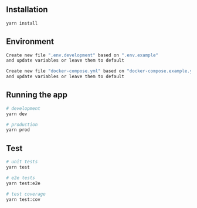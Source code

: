 ## Installation

```bash
yarn install
```

## Environment

```bash
Create new file ".env.development" based on ".env.example" 
and update variables or leave them to default

Create new file "docker-compose.yml" based on "docker-compose.example.yml"
and update variables or leave them to default
```

## Running the app

```bash
# development
yarn dev

# production
yarn prod
```

## Test

```bash
# unit tests
yarn test

# e2e tests
yarn test:e2e

# test coverage
yarn test:cov
```
